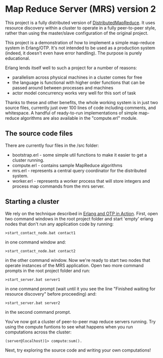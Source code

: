 Map Reduce Server (MRS) version 2
=================================

This project is a fully distributed version of [DistributedMapReduce](https://github.com/colefichter/DistributedMapReduce). It uses resource discovery within a cluster to operate in a fully peer-to-peer style, rather than using the master/slave configuration of the original project.

This project is a demonstration of how to implement a simple map-reduce system in Erlang/OTP. It's not intended to be used as a production system (indeed, it doesn't even have error handling). The purpose is purely educational.

Erlang lends itself well to such a project for a number of reasons:
* parallelism across physical machines in a cluster comes for free
* the language is functional with higher order functions that can be passed around between processes and machines
* actor model concurrency works very well for this sort of task

Thanks to these and other benefits, the whole working system is in just two source files, currently just over 100 lines of code including comments, and whitespace. A handful of ready-to-run implementations of simple map-reduce algorithms are also available in the "compute.erl" module. 

The source code files
---------------------

There are currently four files in the /src folder:
* bootstrap.erl - some simple util functions to make it easier to get a cluster running.
* compute.erl - contains sample MapReduce algorithms
* mrs.erl - represents a central query coordinator for the distributed system.
* worker.erl - represents a worker process that will store integers and process map commands from the mrs server.

Starting a cluster
------------------

We rely on the technique described in [Erlang and OTP in Action](http://www.manning.com/logan/). First, open two command windows in the root project folder and start 'empty' erlang nodes that don't run any application code by running:

    >start_contact_node.bat contact1

in one command window and:

    >start_contact_node.bat contact2

in the other command window. Now we're ready to start two nodes that operate instances of the MRS application.  Open two more command prompts in the root project folder and run:

    >start_server.bat server1

in one command prompt (wait until it you see the line "Finished waiting for resource discovery" before proceeding) and:

    >start_server.bat server2

in the second command prompt.

You've now got a cluster of peer-to-peer map reduce servers running. Try using the compute funtions to see what happens when you run computations across the cluster:

    (server@localhost)1> compute:sum().

Next, try exploring the source code and writing your own computations!